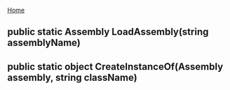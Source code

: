 [Home](Home.md)

## public static Assembly LoadAssembly(string assemblyName) ##

##  public static object CreateInstanceOf(Assembly assembly, string className) ##